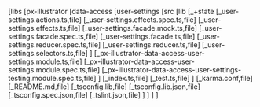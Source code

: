 \[libs \[px-illustrator \[data-access \[user-settings \[src \[lib
\[\_+state \[\_user-settings.actions.ts,file\]
\[\_user-settings.effects.spec.ts,file\]
\[\_user-settings.effects.ts,file\]
\[\_user-settings.facade.mock.ts,file\]
\[\_user-settings.facade.spec.ts,file\]
\[\_user-settings.facade.ts,file\]
\[\_user-settings.reducer.spec.ts,file\]
\[\_user-settings.reducer.ts,file\]
\[\_user-settings.selectors.ts,file\] \]
\[\_px-illustrator-data-access-user-settings.module.ts,file\]
\[\_px-illustrator-data-access-user-settings.module.spec.ts,file\]
\[\_px-illustrator-data-access-user-settings-testing.module.spec.ts,file\]
\] \[\_index.ts,file\] \[\_test.ts,file\] \] \[\_karma.conf,file\]
\[\_README.md,file\] \[\_tsconfig.lib,file\]
\[\_tsconfig.lib.json,file\] \[\_tsconfig.spec.json,file\]
\[\_tslint.json,file\] \] \] \] \]
